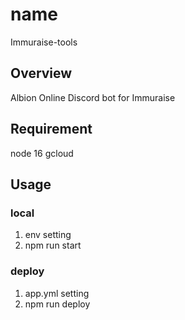 # name
Immuraise-tools

## Overview
Albion Online Discord bot for Immuraise

## Requirement
node 16
gcloud

## Usage
### local
1. env setting
1. npm run start

### deploy
1. app.yml setting
1. npm run deploy
